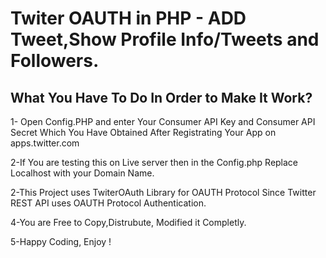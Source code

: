 # Twiter OAUTH in PHP - ADD Tweet,Show Profile Info/Tweets and Followers.

## What You Have To Do In Order to Make It Work?

1- Open Config.PHP and enter Your Consumer API Key and Consumer API Secret Which You Have Obtained After Registrating Your App on apps.twitter.com

2-If You are testing this on Live server then in the Config.php Replace Localhost with your Domain Name.

2-This Project uses TwiterOAuth Library for OAUTH Protocol Since Twitter REST API uses OAUTH Protocol Authentication.

4-You are Free to Copy,Distrubute, Modified it Completly.

5-Happy Coding, Enjoy !



